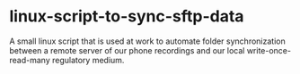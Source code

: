 # linux-script-to-sync-sftp-data
A small linux script that is used at work to automate folder synchronization between a remote server of our phone recordings and our local write-once-read-many regulatory medium.
